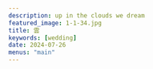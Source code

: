 ```yaml
---
description: up in the clouds we dream
featured_image: 1-1-34.jpg
title: 雲
keywords: [wedding]
date: 2024-07-26
menus: "main"
---
```

